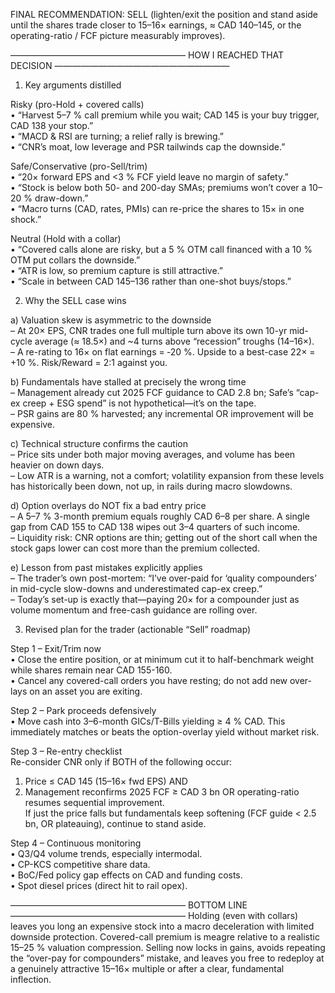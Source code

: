 FINAL RECOMMENDATION: SELL (lighten/exit the position and stand aside until the shares trade closer to 15–16× earnings, ≈ CAD 140–145, or the operating-ratio / FCF picture measurably improves).

————————————————————
HOW I REACHED THAT DECISION
————————————————————
1. Key arguments distilled

Risky (pro-Hold + covered calls)  
• “Harvest 5–7 % call premium while you wait; CAD 145 is your buy trigger, CAD 138 your stop.”  
• “MACD & RSI are turning; a relief rally is brewing.”  
• “CNR’s moat, low leverage and PSR tailwinds cap the downside.”

Safe/Conservative (pro-Sell/trim)  
• “20× forward EPS and <3 % FCF yield leave no margin of safety.”  
• “Stock is below both 50- and 200-day SMAs; premiums won’t cover a 10–20 % draw-down.”  
• “Macro turns (CAD, rates, PMIs) can re-price the shares to 15× in one shock.”

Neutral (Hold with a collar)  
• “Covered calls alone are risky, but a 5 % OTM call financed with a 10 % OTM put collars the downside.”  
• “ATR is low, so premium capture is still attractive.”  
• “Scale in between CAD 145–136 rather than one-shot buys/stops.”

2. Why the SELL case wins

a) Valuation skew is asymmetric to the downside  
   – At 20× EPS, CNR trades one full multiple turn above its own 10-yr mid-cycle average (≈ 18.5×) and ~4 turns above “recession” troughs (14–16×).  
   – A re-rating to 16× on flat earnings = ‑20 %. Upside to a best-case 22× = +10 %.  Risk/Reward = 2:1 against you.

b) Fundamentals have stalled at precisely the wrong time  
   – Management already cut 2025 FCF guidance to CAD 2.8 bn; Safe’s “cap-ex creep + ESG spend” is not hypothetical—it’s on the tape.  
   – PSR gains are 80 % harvested; any incremental OR improvement will be expensive.

c) Technical structure confirms the caution  
   – Price sits under both major moving averages, and volume has been heavier on down days.  
   – Low ATR is a warning, not a comfort; volatility expansion from these levels has historically been down, not up, in rails during macro slowdowns.

d) Option overlays do NOT fix a bad entry price  
   – A 5–7 % 3-month premium equals roughly CAD 6–8 per share. A single gap from CAD 155 to CAD 138 wipes out 3–4 quarters of such income.  
   – Liquidity risk: CNR options are thin; getting out of the short call when the stock gaps lower can cost more than the premium collected.

e) Lesson from past mistakes explicitly applies  
   – The trader’s own post-mortem: “I’ve over-paid for ‘quality compounders’ in mid-cycle slow-downs and underestimated cap-ex creep.”  
   – Today’s set-up is exactly that—paying 20× for a compounder just as volume momentum and free-cash guidance are rolling over.

3. Revised plan for the trader (actionable “Sell” roadmap)

Step 1 – Exit/Trim now  
• Close the entire position, or at minimum cut it to half-benchmark weight while shares remain near CAD 155-160.  
• Cancel any covered-call orders you have resting; do not add new over-lays on an asset you are exiting.

Step 2 – Park proceeds defensively  
• Move cash into 3–6-month GICs/T-Bills yielding ≥ 4 % CAD. This immediately matches or beats the option-overlay yield without market risk.

Step 3 – Re-entry checklist  
Re-consider CNR only if BOTH of the following occur:  
   1. Price ≤ CAD 145 (15–16× fwd EPS)  AND  
   2. Management reconfirms 2025 FCF ≥ CAD 3 bn   OR   operating-ratio resumes sequential improvement.  
If just the price falls but fundamentals keep softening (FCF guide < 2.5 bn, OR plateauing), continue to stand aside.

Step 4 – Continuous monitoring  
• Q3/Q4 volume trends, especially intermodal.  
• CP-KCS competitive share data.  
• BoC/Fed policy gap effects on CAD and funding costs.  
• Spot diesel prices (direct hit to rail opex).

————————————————————
BOTTOM LINE
————————————————————
Holding (even with collars) leaves you long an expensive stock into a macro deceleration with limited downside protection. Covered-call premium is meagre relative to a realistic 15–25 % valuation compression. Selling now locks in gains, avoids repeating the “over-pay for compounders” mistake, and leaves you free to redeploy at a genuinely attractive 15–16× multiple or after a clear, fundamental inflection.